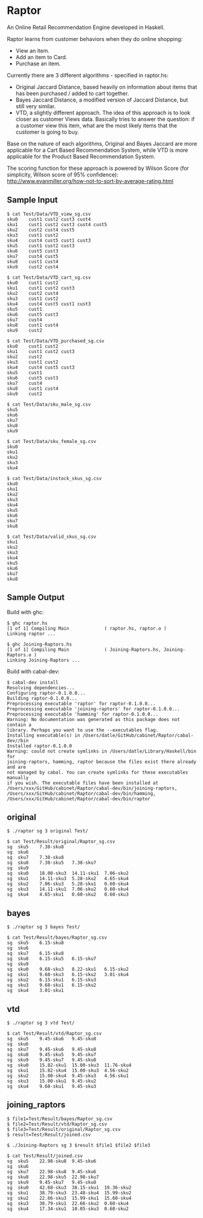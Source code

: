 Raptor
======

An Online Retail Recommendation Engine developed in Haskell.

Raptor learns from customer behaviors when they do online shopping: 
- View an item.
- Add an item to Card. 
- Purchase an item.

Currently there are 3 different algorithms - specified in raptor.hs:
- Original Jaccard Distance, based heavily on information about items that has been purchased / added to cart together.
- Bayes Jaccard Distance, a modified version of Jaccard Distance, but still very similar.
- VTD, a slightly different approach. The idea of this approach is to look closer as customer Views data. 
Basically tries to answer the question: if a customer view this item, what are the most likely items that the customer is going to buy.

Base on the nature of each algorithms, Original and Bayes Jaccard are more applicable for a Cart Based Recommendation System, while VTD is more  applicable for the Product Based Recommendation System.

The scoring function for these approach is powered by Wilson Score (for simplicity, Wilson score of 95% confidence):
http://www.evanmiller.org/how-not-to-sort-by-average-rating.html


Sample Input
---------

    $ cat Test/Data/VTD_view_sg.csv 
    sku0	cust1 cust2 cust3 cust4
    sku1	cust1 cust2 cust3 cust4 cust5
    sku2	cust2 cust4 cust5
    sku3	cust1 cust2
    sku4	cust4 cust5 cust1 cust3
    sku5	cust1 cust2 cust3
    sku6	cust5 cust3
    sku7	cust4 cust5
    sku8	cust1 cust4
    sku9	cust2 cust4

    $ cat Test/Data/VTD_cart_sg.csv 
    sku0	cust1 cust2
    sku1	cust1 cust2 cust3
    sku2	cust2 cust4
    sku3	cust1 cust2
    sku4	cust4 cust5 cust1 cust3
    sku5	cust1
    sku6	cust5 cust3
    sku7	cust4
    sku8	cust1 cust4
    sku9	cust2

    $ cat Test/Data/VTD_purchased_sg.csv 
    sku0	cust1 cust2
    sku1	cust1 cust2 cust3
    sku2	cust2
    sku3	cust1 cust2
    sku4	cust4 cust5 cust3
    sku5	cust1
    sku6	cust5 cust3
    sku7	cust4
    sku8	cust1 cust4
    sku9	cust2

    $ cat Test/Data/sku_male_sg.csv 
    sku5
    sku6
    sku7
    sku8
    sku9

    $ cat Test/Data/sku_female_sg.csv 
    sku0
    sku1
    sku2
    sku3
    sku4

    $ cat Test/Data/instock_skus_sg.csv 
    sku0
    sku1
    sku2
    sku3
    sku4
    sku5
    sku6
    sku7
    sku8

    $ cat Test/Data/valid_skus_sg.csv 
    sku1
    sku2
    sku3
    sku4
    sku5
    sku6
    sku7
    sku8

Sample Output
-----------
    
Build with ghc:

    $ ghc raptor.hs
    [1 of 1] Compiling Main             ( raptor.hs, raptor.o )
    Linking raptor ...
    
    $ ghc Joining-Raptors.hs 
    [1 of 1] Compiling Main             ( Joining-Raptors.hs, Joining-Raptors.o )
    Linking Joining-Raptors ...

Build with cabal-dev:

    $ cabal-dev install
    Resolving dependencies...
    Configuring raptor-0.1.0.0...
    Building raptor-0.1.0.0...
    Preprocessing executable 'raptor' for raptor-0.1.0.0...
    Preprocessing executable 'joining-raptors' for raptor-0.1.0.0...
    Preprocessing executable 'hamming' for raptor-0.1.0.0...
    Warning: No documentation was generated as this package does not contain a
    library. Perhaps you want to use the --executables flag.
    Installing executable(s) in /Users/datle/GitHub/cabinet/Raptor/cabal-dev//bin
    Installed raptor-0.1.0.0
    Warning: could not create symlinks in /Users/datle/Library/Haskell/bin for
    joining-raptors, hamming, raptor because the files exist there already and are
    not managed by cabal. You can create symlinks for these executables manually
    if you wish. The executable files have been installed at
    /Users/xxx/GitHub/cabinet/Raptor/cabal-dev/bin/joining-raptors,
    /Users/xxx/GitHub/cabinet/Raptor/cabal-dev/bin/hamming,
    /Users/xxx/GitHub/cabinet/Raptor/cabal-dev/bin/raptor

original
--------

    $ ./raptor sg 3 original Test/
    
    $ cat Test/Result/original/Raptor_sg.csv 
    sg	sku5	7.38-sku8
    sg	sku6	
    sg	sku7	7.38-sku8
    sg	sku8	7.38-sku5	7.38-sku7
    sg	sku9	
    sg	sku0	18.00-sku3	14.11-sku1	7.06-sku2
    sg	sku1	14.11-sku3	5.28-sku2	4.65-sku4
    sg	sku2	7.06-sku3	5.28-sku1	0.60-sku4
    sg	sku3	14.11-sku1	7.06-sku2	0.60-sku4
    sg	sku4	4.65-sku1	0.60-sku2	0.60-sku3

bayes
-----

    $ ./raptor sg 3 bayes Test/
    
    $ cat Test/Result/bayes/Raptor_sg.csv 
    sg	sku5	6.15-sku8
    sg	sku6	
    sg	sku7	6.15-sku8
    sg	sku8	6.15-sku5	6.15-sku7
    sg	sku9	
    sg	sku0	9.68-sku3	8.22-sku1	6.15-sku2
    sg	sku1	9.68-sku3	6.15-sku2	3.01-sku4
    sg	sku2	6.15-sku1	6.15-sku3
    sg	sku3	9.68-sku1	6.15-sku2
    sg	sku4	3.01-sku1

vtd
---

    $ ./raptor sg 3 vtd Test/
    
    $ cat Test/Result/vtd/Raptor_sg.csv 
    sg	sku5	9.45-sku6	9.45-sku8
    sg	sku6	
    sg	sku7	9.45-sku6	9.45-sku8
    sg	sku8	9.45-sku5	9.45-sku7
    sg	sku9	9.45-sku7	9.45-sku8
    sg	sku0	15.82-sku1	15.00-sku3	11.76-sku4
    sg	sku1	15.82-sku4	15.00-sku3	4.56-sku2
    sg	sku2	15.00-sku4	9.45-sku3	4.56-sku1
    sg	sku3	15.00-sku1	9.45-sku2
    sg	sku4	9.68-sku1	9.45-sku3

joining_raptors
---------------

    $ file1=Test/Result/bayes/Raptor_sg.csv
    $ file2=Test/Result/vtd/Raptor_sg.csv
    $ file3=Test/Result/original/Raptor_sg.csv
    $ result=Test/Result/joined.csv
    
    $ ./Joining-Raptors sg 3 $result $file1 $file2 $file3

    $ cat Test/Result/joined.csv 
    sg	sku5	22.98-sku8	9.45-sku6
    sg	sku6
    sg	sku7	22.98-sku8	9.45-sku6
    sg	sku8	22.98-sku5	22.98-sku7
    sg	sku9	9.45-sku7	9.45-sku8
    sg	sku0	42.68-sku3	38.15-sku1	19.36-sku2
    sg	sku1	38.79-sku3	23.48-sku4	15.99-sku2
    sg	sku2	22.66-sku3	15.99-sku1	15.60-sku4
    sg	sku3	38.79-sku1	22.66-sku2	0.60-sku4
    sg	sku4	17.34-sku1	10.05-sku3	0.60-sku2
